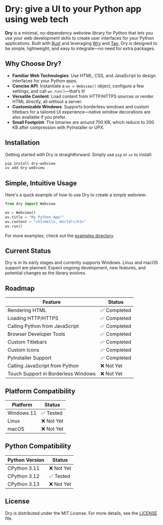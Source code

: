 # Dry: give a UI to your Python app using web tech

**Dry** is a minimal, no-dependency webview library for Python that lets you use your web development skills to create user interfaces for your Python applications. Built with [Rust](https://www.rust-lang.org/) and leveraging [Wry](https://github.com/tauri-apps/wry) and [Tao](https://github.com/tauri-apps/tao), Dry is designed to be simple, lightweight, and easy to integrate—no need for extra packages.

## Why Choose Dry?

- **Familiar Web Technologies**: Use HTML, CSS, and JavaScript to design interfaces for your Python apps.
- **Concise API**: Instantiate a `wv = Webview()` object, configure a few settings, and call `wv.run()`—that’s it!
- **Versatile Content**: Load content from HTTP/HTTPS sources or render HTML directly, all without a server.
- **Customizable Windows**: Supports borderless windows and custom titlebars for a tailored UI experience—native window decorations are also available if you prefer.
- **Small Footprint**: The binaries are around 700 KB, which reduce to 200 KB after compression with PyInstaller or UPX.

## Installation

Getting started with Dry is straightforward. Simply use `pip` or `uv` to install:

```bash
pip install dry-webview
uv add dry-webview
```

## Simple, Intuitive Usage

Here's a quick example of how to use Dry to create a simple webview:

```python
from dry import Webview

wv = Webview()
wv.title = "My Python App!"
wv.content = "<h1>Hello, World!</h1>"
wv.run()
```

For more examples, check out the [examples directory](https://github.com/barradasotavio/dry/tree/master/examples).

## Current Status

Dry is in its early stages and currently supports Windows. Linux and macOS support are planned. Expect ongoing development, new features, and potential changes as the library evolves.

## Roadmap

| Feature                             | Status      |
| ----------------------------------- | ----------- |
| Rendering HTML                      | ✅ Completed |
| Loading HTTP/HTTPS                  | ✅ Completed |
| Calling Python from JavaScript      | ✅ Completed |
| Browser Developer Tools             | ✅ Completed |
| Custom Titlebars                    | ✅ Completed |
| Custom Icons                        | ✅ Completed |
| PyInstaller Support                 | ✅ Completed |
| Calling JavaScript from Python      | ❌ Not Yet   |
| Touch Support in Borderless Windows | ❌ Not Yet   |

## Platform Compatibility

| Platform   | Status    |
| ---------- | --------- |
| Windows 11 | ✅ Tested  |
| Linux      | ❌ Not Yet |
| macOS      | ❌ Not Yet |

## Python Compatibility

| Python Version | Status    |
| -------------- | --------- |
| CPython 3.11   | ❌ Not Yet |
| CPython 3.12   | ✅ Tested  |
| CPython 3.13   | ❌ Not Yet |

## License

Dry is distributed under the MIT License. For more details, see the [LICENSE](https://github.com/barradasotavio/dry/blob/master/LICENSE) file.

